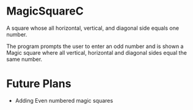 # MagicSquareC
A square whose all horizontal, vertical, and diagonal side equals one number.

The program prompts the user to enter an odd number and is shown a Magic square where all 
vertical, horizontal and diagonal sides equal the same number.

# Future Plans
- Adding Even numbered magic squares
